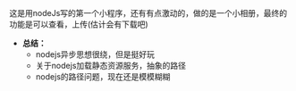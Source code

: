 这是用nodeJs写的第一个小程序，还有有点激动的，做的是一个小相册，最终的功能是可以查看，上传(估计会有下载吧)  		
* __总结：__
    * nodejs异步思想很绕，但是挺好玩
    * 关于nodejs加载静态资源服务，抽象的路径
    * nodejs的路径问题，现在还是模模糊糊
